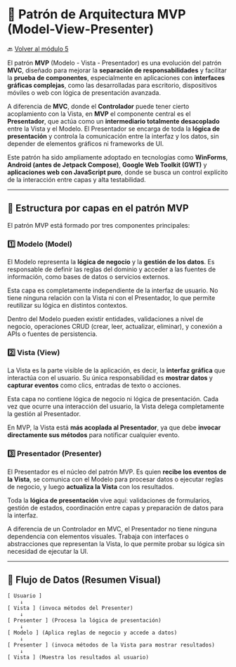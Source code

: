 # 🧱 Patrón de Arquitectura MVP (Model-View-Presenter)

🔙 [Volver al módulo 5](../summary.md)

El patrón **MVP** (Modelo - Vista - Presentador) es una evolución del patrón **MVC**, diseñado para mejorar la **separación de responsabilidades** y facilitar la **prueba de componentes**, especialmente en aplicaciones con **interfaces gráficas complejas**, como las desarrolladas para escritorio, dispositivos móviles o web con lógica de presentación avanzada.

A diferencia de **MVC**, donde el **Controlador** puede tener cierto acoplamiento con la Vista, en **MVP** el componente central es el **Presentador**, que actúa como un **intermediario totalmente desacoplado** entre la Vista y el Modelo. El Presentador se encarga de toda la **lógica de presentación** y controla la comunicación entre la interfaz y los datos, sin depender de elementos gráficos ni frameworks de UI.

Este patrón ha sido ampliamente adoptado en tecnologías como **WinForms**, **Android (antes de Jetpack Compose)**, **Google Web Toolkit (GWT)** y **aplicaciones web con JavaScript puro**, donde se busca un control explícito de la interacción entre capas y alta testabilidad.

---

## 🧩 Estructura por capas en el patrón MVP

El patrón MVP está formado por tres componentes principales:

### 1️⃣ Modelo (Model)

El Modelo representa la **lógica de negocio** y la **gestión de los datos**. Es responsable de definir las reglas del dominio y acceder a las fuentes de información, como bases de datos o servicios externos.

Esta capa es completamente independiente de la interfaz de usuario. No tiene ninguna relación con la Vista ni con el Presentador, lo que permite reutilizar su lógica en distintos contextos.

Dentro del Modelo pueden existir entidades, validaciones a nivel de negocio, operaciones CRUD (crear, leer, actualizar, eliminar), y conexión a APIs o fuentes de persistencia.

### 2️⃣ Vista (View)

La Vista es la parte visible de la aplicación, es decir, la **interfaz gráfica** que interactúa con el usuario. Su única responsabilidad es **mostrar datos** y **capturar eventos** como clics, entradas de texto o acciones.

Esta capa no contiene lógica de negocio ni lógica de presentación. Cada vez que ocurre una interacción del usuario, la Vista delega completamente la gestión al Presentador.

En MVP, la Vista está **más acoplada al Presentador**, ya que debe **invocar directamente sus métodos** para notificar cualquier evento.

### 3️⃣ Presentador (Presenter)

El Presentador es el núcleo del patrón MVP. Es quien **recibe los eventos de la Vista**, se comunica con el Modelo para procesar datos o ejecutar reglas de negocio, y luego **actualiza la Vista** con los resultados.

Toda la **lógica de presentación** vive aquí: validaciones de formularios, gestión de estados, coordinación entre capas y preparación de datos para la interfaz.

A diferencia de un Controlador en MVC, el Presentador no tiene ninguna dependencia con elementos visuales. Trabaja con interfaces o abstracciones que representan la Vista, lo que permite probar su lógica sin necesidad de ejecutar la UI.

---

## 🔄 Flujo de Datos (Resumen Visual)

```text
[ Usuario ]
    ↓
[ Vista ] (invoca métodos del Presenter)
    ↓
[ Presenter ] (Procesa la lógica de presentación)
    ↓
[ Modelo ] (Aplica reglas de negocio y accede a datos)
    ↓
[ Presenter ] (invoca métodos de la Vista para mostrar resultados)
    ↓
[ Vista ] (Muestra los resultados al usuario)

```
